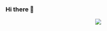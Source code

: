 ### Hi there 👋

<!--
**EF-StRM/EF-StRM** is a ✨ _special_ ✨ repository because its `README.md` (this file) appears on your GitHub profile.

Here are some ideas to get you started:

- 🔭 I’m currently working on ...
- 🌱 I’m currently learning ...
- 👯 I’m looking to collaborate on ...
- 🤔 I’m looking for help with ...
- 💬 Ask me about ...
- 📫 How to reach me: ...
- 😄 Pronouns: ...
- ⚡ Fun fact: ...
-->
<p align="center">
  <img src="[https://github.com/fjrXTR/fjrXTR/raw/main/majo-no-tabitabi-the-journey-of-elaina.gif](https://p.kindpng.com/picc/s/224-2246309_new-banner-design-png-transparent-png.png)https://p.kindpng.com/picc/s/224-2246309_new-banner-design-png-transparent-png.png"><br>
</p>
